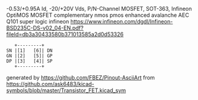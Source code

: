 -0.53/+0.95A Id, -20/+20V Vds, P/N-Channel MOSFET, SOT-363, Infineon
OptiMOS MOSFET complementary nmos pmos enhanced avalanche AEC Q101 super logic infineon
https://www.infineon.com/dgdl/Infineon-BSD235C-DS-v02_04-EN.pdf?fileId=db3a30433580b371013585a2d0d53326


	   +---------+
	SN |[1]   [6]| DN
	GN |[2]   [5]| GP
	DP |[3]   [4]| SP
	   +---------+


generated by https://github.com/FBEZ/Pinout-AsciiArt from https://github.com/ask6483/kicad-symbols/blob/master/Transistor_FET.kicad_sym